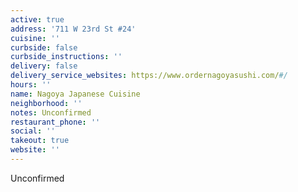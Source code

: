 ```yaml
---
active: true
address: '711 W 23rd St #24'
cuisine: ''
curbside: false
curbside_instructions: ''
delivery: false
delivery_service_websites: https://www.ordernagoyasushi.com/#/
hours: ''
name: Nagoya Japanese Cuisine
neighborhood: ''
notes: Unconfirmed
restaurant_phone: ''
social: ''
takeout: true
website: ''
---
```


Unconfirmed